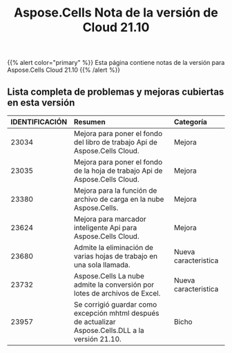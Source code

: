 ﻿---
title: Aspose.Cells Nota de la versión de Cloud 21.10
second_title: Aspose.Cells Cloud Documen
type: docs
url: /es/aspose-cells-cloud-21-10-release-notes/
description: Aspose.Cells La nube admite Excel para crear, convertir, fusionar, dividir, proteger, operación de objetos internos, etc.
weight: 12
---
{{% alert color="primary" %}} 
Esta página contiene notas de la versión para Aspose.Cells Cloud 21.10
{{% /alert %}} 
## **Lista completa de problemas y mejoras cubiertas en esta versión**
|**IDENTIFICACIÓN**|**Resumen**|**Categoría**|
|:- |:- |:- |
|23034 |Mejora para poner el fondo del libro de trabajo Api de Aspose.Cells Cloud.| Mejora|
|23035 |Mejora para poner el fondo de la hoja de trabajo Api de Aspose.Cells Cloud.| Mejora|
|23380 |Mejora para la función de archivo de carga en la nube Aspose.Cells.| Mejora|
|23624 |Mejora para marcador inteligente Api para Aspose.Cells Cloud.| Mejora|
|23680 |Admite la eliminación de varias hojas de trabajo en una sola llamada.| Nueva caracteristica|
|23732 |Aspose.Cells La nube admite la conversión por lotes de archivos de Excel.| Nueva caracteristica|
|23957 |Se corrigió guardar como excepción mhtml después de actualizar Aspose.Cells.DLL a la versión 21.10.| Bicho|
